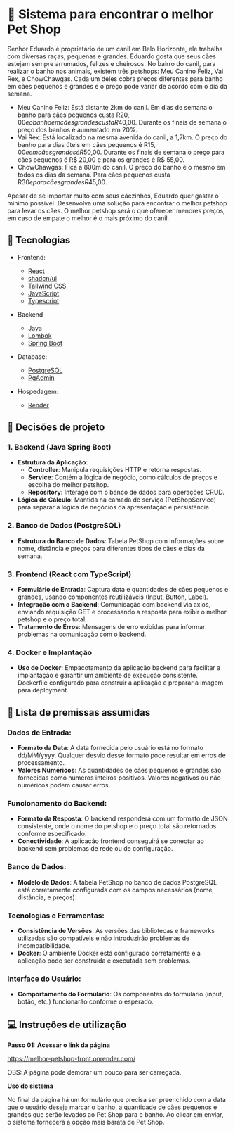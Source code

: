 # 🐶 Sistema para encontrar o melhor Pet Shop
  
Senhor Eduardo é proprietário de um canil em Belo Horizonte, ele trabalha com 
diversas raças, pequenas e grandes. Eduardo gosta que seus cães estejam sempre 
arrumados, felizes e cheirosos. 
No bairro do canil, para realizar o banho nos animais, existem três petshops: Meu 
Canino Feliz, Vai Rex, e ChowChawgas. Cada um deles cobra preços diferentes para 
banho em cães pequenos e grandes e o preço pode variar de acordo com o dia da 
semana.
* Meu Canino Feliz: Está distante 2km do canil. Em dias de semana o banho para 
cães pequenos custa R$20,00 e o banho em cães grandes custa R$40,00. 
Durante os finais de semana o preço dos banhos é aumentado em 20%.
* Vai Rex: Está localizado na mesma avenida do canil, a 1,7km. O preço do banho 
para dias úteis em cães pequenos é R$15,00 e em cães grandes é R$50,00. 
Durante os finais de semana o preço para cães pequenos é R$ 20,00 e para os 
grandes é R$ 55,00.
* ChowChawgas: Fica a 800m do canil. O preço do banho é o mesmo em todos os 
dias da semana. Para cães pequenos custa R$30 e para cães grandes R$45,00.

Apesar de se importar muito com seus cãezinhos, Eduardo quer gastar o mínimo 
possível. Desenvolva uma solução para encontrar o melhor petshop para levar os cães. 
O melhor petshop será o que oferecer menores preços, em caso de empate o melhor é 
o mais próximo do canil.

## 🚀 Tecnologias

- Frontend:

    - [React](https://react.dev/)
    - [shadcn/ui](https://ui.shadcn.com/)
    - [Tailwind CSS](https://tailwindcss.com/)
    - [JavaScript](https://www.javascript.com/)
    - [Typescript](https://www.typescriptlang.org/)

- Backend

    - [Java](https://www.java.com/pt-BR/)
    - [Lombok](https://projectlombok.org/)
    - [Spring Boot](https://spring.io/projects/spring-boot)

- Database:

    - [PostgreSQL](https://www.postgresql.org/)
    - [PgAdmin](https://www.pgadmin.org/)
 
- Hospedagem:
   - [Render](https://render.com/)

## 🧐 Decisões de projeto

### 1. Backend (Java Spring Boot)

- **Estrutura da Aplicação**:
  - **Controller**: Manipula requisições HTTP e retorna respostas.
  - **Service**: Contém a lógica de negócio, como cálculos de preços e escolha do melhor petshop.
  - **Repository**: Interage com o banco de dados para operações CRUD.
- **Lógica de Cálculo**: Mantida na camada de serviço (PetShopService) para separar a lógica de negócios da apresentação e persistência.

### 2. Banco de Dados (PostgreSQL)

- **Estrutura do Banco de Dados**: Tabela PetShop com informações sobre nome, distância e preços para diferentes tipos de cães e dias da semana.

### 3. Frontend (React com TypeScript)
- **Formulário de Entrada**: Captura data e quantidades de cães pequenos e grandes, usando componentes reutilizáveis (Input, Button, Label).
- **Integração com o Backend**: Comunicação com backend via axios, enviando requisição GET e processando a resposta para exibir o melhor petshop e o preço total.
- **Tratamento de Erros**: Mensagens de erro exibidas para informar problemas na comunicação com o backend.

### 4. Docker e Implantação
- **Uso de Docker**: Empacotamento da aplicação backend para facilitar a implantação e garantir um ambiente de execução consistente. Dockerfile configurado para construir a aplicação e preparar a imagem para deployment.


## 📝 Lista de premissas assumidas

### Dados de Entrada:
- **Formato da Data**: A data fornecida pelo usuário está no formato dd/MM/yyyy. Qualquer desvio desse formato pode resultar em erros de processamento.
- **Valores Numéricos**: As quantidades de cães pequenos e grandes são fornecidas como números inteiros positivos. Valores negativos ou não numéricos podem causar erros.

### Funcionamento do Backend:
- **Formato da Resposta**: O backend responderá com um formato de JSON consistente, onde o nome do petshop e o preço total são retornados conforme especificado.
- **Conectividade**: A aplicação frontend conseguirá se conectar ao backend sem problemas de rede ou de configuração.

### Banco de Dados:
- **Modelo de Dados**: A tabela PetShop no banco de dados PostgreSQL está corretamente configurada com os campos necessários (nome, distância, e preços).

### Tecnologias e Ferramentas:
- **Consistência de Versões**: As versões das bibliotecas e frameworks utilizadas são compatíveis e não introduzirão problemas de incompatibilidade.
- **Docker**: O ambiente Docker está configurado corretamente e a aplicação pode ser construída e executada sem problemas.

### Interface do Usuário:
- **Comportamento do Formulário**: Os componentes do formulário (input, botão, etc.) funcionarão conforme o esperado.

## 💻 Instruções de utilização

**Passo 01: Acessar o link da página**

<https://melhor-petshop-front.onrender.com/>

OBS: A página pode demorar um pouco para ser carregada.

**Uso do sistema**

No final da página há um formulário que precisa ser preenchido com a data que o usuário deseja marcar o banho, a quantidade de cães pequenos e grandes que serão levados ao Pet Shop para o banho. Ao clicar em enviar, o sistema fornecerá a opção mais barata de Pet Shop.

